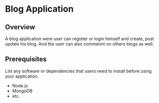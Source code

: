# Blog Application

## Overview

A blog application were user can register or login himself and create, post update his blog. And the user can also commennt on others blogs as well.

## Prerequisites

List any software or dependencies that users need to install before using your application.

- Node.js
- MongoDB
- etc.
